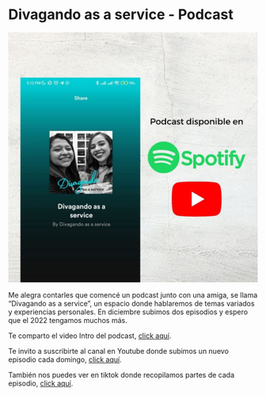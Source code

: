 # Divagando as a service - Podcast

![podcast](../assets/20220202podcast.jpg)

Me alegra contarles que comencé un podcast junto con una amiga, se llama “Divagando as a service”, un espacio donde hablaremos de temas variados y experiencias personales. En diciembre subimos dos episodios y espero que el 2022 tengamos muchos más.

Te comparto el video Intro del podcast, [click aquí](https://youtu.be/--UBsC3nET8).

Te invito a suscribirte al canal en Youtube donde subimos un nuevo episodio cada domingo, [click aquí](https://www.youtube.com/channel/UCtzLKBWTw2cquVj3H28gV1A).

También nos puedes ver en tiktok donde recopilamos partes de cada episodio, [click aquí](https://www.tiktok.com/@divagando.podcast?is_from_webapp=1&sender_device=pc).

